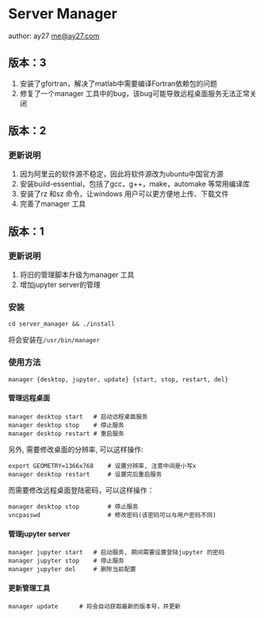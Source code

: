 # Server Manager

author: ay27 <me@ay27.com>

## 版本：3

1. 安装了gfortran，解决了matlab中需要编译Fortran依赖包的问题
2. 修复了一个manager 工具中的bug，该bug可能导致远程桌面服务无法正常关闭

## 版本：2

### 更新说明
1. 因为阿里云的软件源不稳定，因此将软件源改为ubuntu中国官方源
2. 安装build-essential，包括了gcc，g++，make，automake 等常用编译库
3. 安装了rz 和sz 命令，让windows 用户可以更方便地上传、下载文件
4. 完善了manager 工具

## 版本：1

### 更新说明

1. 将旧的管理脚本升级为manager 工具
2. 增加jupyter server的管理

### 安装
```shell
cd server_manager && ./install
```

将会安装在`/usr/bin/manager`

### 使用方法
```shell
manager {desktop, jupyter, update} {start, stop, restart, del}
```

#### 管理远程桌面
```shell
manager desktop start   # 启动远程桌面服务
manager desktop stop    # 停止服务
manager desktop restart # 重启服务
```

另外, 需要修改桌面的分辨率, 可以这样操作:
```shell
export GEOMETRY=1366x768    # 设置分辨率, 注意中间是小写x
manager desktop restart     # 设置完后重启服务
```

而需要修改远程桌面登陆密码，可以这样操作：

```shell
manager desktop stop		# 停止服务
vncpasswd					# 修改密码(该密码可以与用户密码不同)
```

#### 管理jupyter server

```shell
manager jupyter start   # 启动服务, 期间需要设置登陆jupyter 的密码
manager jupyter stop    # 停止服务
manager jupyter del     # 删除当前配置
```

#### 更新管理工具
```shell
manager update		# 将会自动获取最新的版本号，并更新
```

